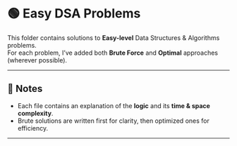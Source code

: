 # 🟢 Easy DSA Problems

This folder contains solutions to **Easy-level** Data Structures & Algorithms problems.  
For each problem, I’ve added both **Brute Force** and **Optimal** approaches (wherever possible).


---

## 📝 Notes
- Each file contains an explanation of the **logic** and its **time & space complexity**.  
- Brute solutions are written first for clarity, then optimized ones for efficiency.  

---


